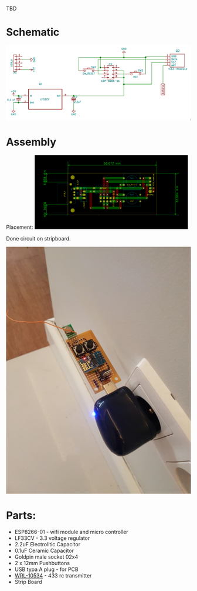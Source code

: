 TBD

# Schematic
![Schematic](./photos/schematic.png "Schematic from KiCad")

# Assembly
Placement:
![Stripboard design from KiCad](./photos/render.png "Rendered design from KiCad")

Done circuit on stripboard. 

![Stripboard prototype photo](./photos/assembly_stripboard_small.jpg "Stripboard prototype")

# Parts:

* ESP8266-01 - wifi module and micro controller
* LF33CV - 3.3 voltage regulator
* 2.2uF Electrolitic Capacitor
* 0.1uF Ceramic Capacitor
* Goldpin male socket 02x4
* 2 x 12mm Pushbuttons
* USB typa A plug - for PCB
* [WRL-10534](https://www.sparkfun.com/products/10534) - 433 rc transmitter
* Strip Board
